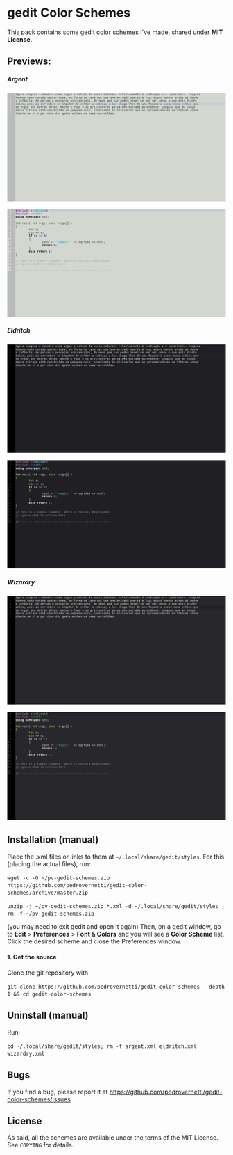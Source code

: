 # gedit Color Schemes

This pack contains some gedit color schemes I've made, shared under **MIT License**.

## Previews:

##### Argent

![Sample text](https://github.com/pedrovernetti/gedit-color-schemes/raw/master/Screenshots/Argent_text.png)

![Sample code](https://github.com/pedrovernetti/gedit-color-schemes/raw/master/Screenshots/Argent_code.png)

##### Eldritch

![Sample text](https://github.com/pedrovernetti/gedit-color-schemes/raw/master/Screenshots/Eldritch_text.png)

![Sample code](https://github.com/pedrovernetti/gedit-color-schemes/raw/master/Screenshots/Eldritch_code.png)

##### Wizardry

![Sample text](https://github.com/pedrovernetti/gedit-color-schemes/raw/master/Screenshots/Wizardry_text.png)

![Sample code](https://github.com/pedrovernetti/gedit-color-schemes/raw/master/Screenshots/Wizardry_code.png)

## Installation (manual)

Place the .xml files or links to them at `~/.local/share/gedit/styles`.
For this (placing the actual files), run:

`wget -c -O ~/pv-gedit-schemes.zip https://github.com/pedrovernetti/gedit-color-schemes/archive/master.zip`

`unzip -j ~/pv-gedit-schemes.zip *.xml -d ~/.local/share/gedit/styles ; rm -f ~/pv-gedit-schemes.zip`

(you may need to exit gedit and open it again)
Then, on a gedit window, go to __Edit__ > __Preferences__ > __Font & Colors__ and you will see a **Color Scheme** list. Click the desired scheme and close the Preferences window.

#### 1. Get the source

Clone the git repository with

`git clone https://github.com/pedrovernetti/gedit-color-schemes --depth 1 && cd gedit-color-schemes`

## Uninstall (manual)

Run:

`cd ~/.local/share/gedit/styles; rm -f argent.xml eldritch.xml wizardry.xml`

## Bugs
If you find a bug, please report it at https://github.com/pedrovernetti/gedit-color-schemes/issues

## License

As said, all the schemes are available under the terms of the MIT License. See `COPYING` for details.


